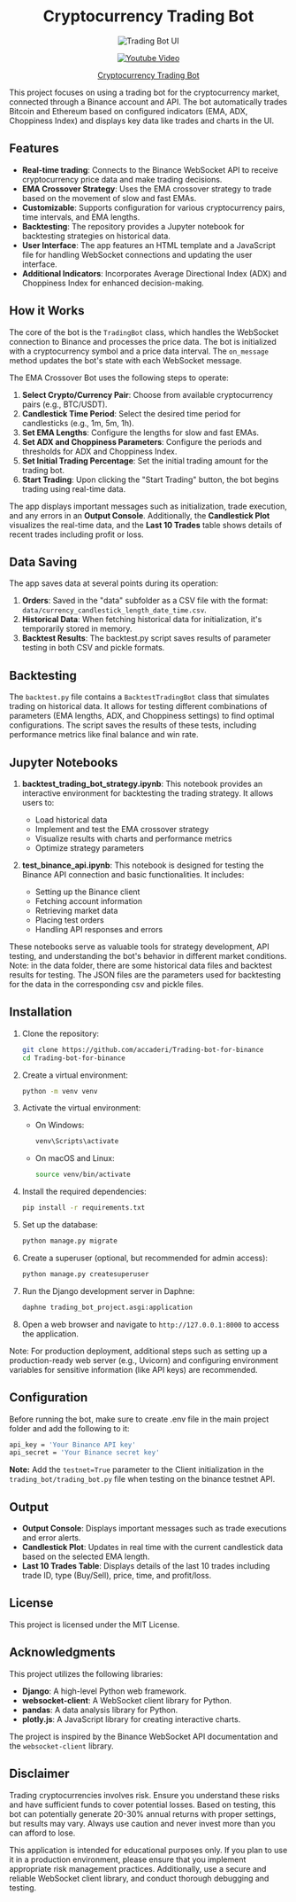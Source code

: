 <h1 align="center"><strong>Cryptocurrency Trading Bot</strong></h1>

<p align="center">
  <img src="pic/trading_bot_ui.jpg" alt="Trading Bot UI">
</p>

<p align="center">
  <a href="https://youtu.be/Ew9yWHxiJJs">
    <img src="https://img.youtube.com/vi/Ew9yWHxiJJs/0.jpg" alt="Youtube Video">
  </a>
</p>

<p align="center">
  <a href="https://youtu.be/Ew9yWHxiJJs">Cryptocurrency Trading Bot</a>
</p>

This project focuses on using a trading bot for the cryptocurrency market, connected through a Binance account and API. The bot automatically trades Bitcoin and Ethereum based on configured indicators (EMA, ADX, Choppiness Index) and displays key data like trades and charts in the UI.

## Features

- **Real-time trading**: Connects to the Binance WebSocket API to receive cryptocurrency price data and make trading decisions.
- **EMA Crossover Strategy**: Uses the EMA crossover strategy to trade based on the movement of slow and fast EMAs.
- **Customizable**: Supports configuration for various cryptocurrency pairs, time intervals, and EMA lengths.
- **Backtesting**: The repository provides a Jupyter notebook for backtesting strategies on historical data.
- **User Interface**: The app features an HTML template and a JavaScript file for handling WebSocket connections and updating the user interface.
- **Additional Indicators**: Incorporates Average Directional Index (ADX) and Choppiness Index for enhanced decision-making.

## How it Works

The core of the bot is the `TradingBot` class, which handles the WebSocket connection to Binance and processes the price data. The bot is initialized with a cryptocurrency symbol and a price data interval. The `on_message` method updates the bot's state with each WebSocket message.

The EMA Crossover Bot uses the following steps to operate:
1. **Select Crypto/Currency Pair**: Choose from available cryptocurrency pairs (e.g., BTC/USDT).
2. **Candlestick Time Period**: Select the desired time period for candlesticks (e.g., 1m, 5m, 1h).
3. **Set EMA Lengths**: Configure the lengths for slow and fast EMAs.
4. **Set ADX and Choppiness Parameters**: Configure the periods and thresholds for ADX and Choppiness Index.
5. **Set Initial Trading Percentage**: Set the initial trading amount for the trading bot.
6. **Start Trading**: Upon clicking the "Start Trading" button, the bot begins trading using real-time data.

The app displays important messages such as initialization, trade execution, and any errors in an **Output Console**. Additionally, the **Candlestick Plot** visualizes the real-time data, and the **Last 10 Trades** table shows details of recent trades including profit or loss.

## Data Saving

The app saves data at several points during its operation:

1. **Orders**: Saved in the "data" subfolder as a CSV file with the format: `data/currency_candlestick_length_date_time.csv`.
2. **Historical Data**: When fetching historical data for initialization, it's temporarily stored in memory.
3. **Backtest Results**: The backtest.py script saves results of parameter testing in both CSV and pickle formats.

## Backtesting

The `backtest.py` file contains a `BacktestTradingBot` class that simulates trading on historical data. It allows for testing different combinations of parameters (EMA lengths, ADX, and Choppiness settings) to find optimal configurations. The script saves the results of these tests, including performance metrics like final balance and win rate.

## Jupyter Notebooks

1. **backtest_trading_bot_strategy.ipynb**: 
   This notebook provides an interactive environment for backtesting the trading strategy. It allows users to:
   - Load historical data
   - Implement and test the EMA crossover strategy
   - Visualize results with charts and performance metrics
   - Optimize strategy parameters

2. **test_binance_api.ipynb**:
   This notebook is designed for testing the Binance API connection and basic functionalities. It includes:
   - Setting up the Binance client
   - Fetching account information
   - Retrieving market data
   - Placing test orders
   - Handling API responses and errors
   
These notebooks serve as valuable tools for strategy development, API testing, and understanding the bot's behavior in different market conditions.  
Note: in the data folder, there are some historical data files and backtest results for testing. The JSON files are the parameters used for backtesting for the data in the corresponding csv and pickle files.

## Installation

1. Clone the repository:
   ```bash
   git clone https://github.com/accaderi/Trading-bot-for-binance
   cd Trading-bot-for-binance
   ```

2. Create a virtual environment:
   ```bash
   python -m venv venv
   ```

3. Activate the virtual environment:
   - On Windows:
     ```bash
     venv\Scripts\activate
     ```
   - On macOS and Linux:
     ```bash
     source venv/bin/activate
     ```

4. Install the required dependencies:
   ```bash
   pip install -r requirements.txt
   ```

5. Set up the database:
   ```bash
   python manage.py migrate
   ```

6. Create a superuser (optional, but recommended for admin access):
   ```bash
   python manage.py createsuperuser
   ```

8. Run the Django development server in Daphne:
   ```bash
   daphne trading_bot_project.asgi:application
   ```

9. Open a web browser and navigate to `http://127.0.0.1:8000` to access the application.

Note: For production deployment, additional steps such as setting up a production-ready web server (e.g., Uvicorn) and configuring environment variables for sensitive information (like API keys) are recommended.

## Configuration

Before running the bot, make sure to create .env file in the main project folder and add the following to it:
```bash
api_key = 'Your Binance API key'
api_secret = 'Your Binance secret key'
```
**Note:** Add the `testnet=True` parameter to the Client initialization in the `trading_bot/trading_bot.py` file when testing on the binance testnet API.

## Output

- **Output Console**: Displays important messages such as trade executions and error alerts.
- **Candlestick Plot**: Updates in real time with the current candlestick data based on the selected EMA length.
- **Last 10 Trades Table**: Displays details of the last 10 trades including trade ID, type (Buy/Sell), price, time, and profit/loss.

## License

This project is licensed under the MIT License.

## Acknowledgments

This project utilizes the following libraries:

- **Django**: A high-level Python web framework.
- **websocket-client**: A WebSocket client library for Python.
- **pandas**: A data analysis library for Python.
- **plotly.js**: A JavaScript library for creating interactive charts.

The project is inspired by the Binance WebSocket API documentation and the `websocket-client` library.

## Disclaimer

Trading cryptocurrencies involves risk. Ensure you understand these risks and have sufficient funds to cover potential losses. Based on testing, this bot can potentially generate 20-30% annual returns with proper settings, but results may vary. Always use caution and never invest more than you can afford to lose.  

This application is intended for educational purposes only. If you plan to use it in a production environment, please ensure that you implement appropriate risk management practices. Additionally, use a secure and reliable WebSocket client library, and conduct thorough debugging and testing.
